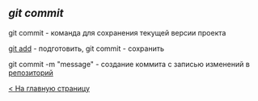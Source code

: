 ## ***git commit***

git commit - команда для сохранения текущей версии проекта

[git add](add.md) - подготовить, git commit - сохранить

git commit -m "message" - создание коммита с записью изменений в [репозиторий](/repository.md)

[< На главную страницу](readme.md)